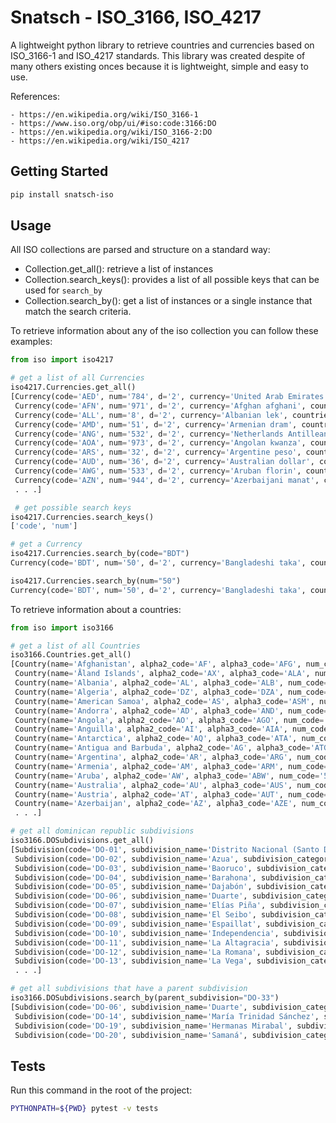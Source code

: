 # Snatsch - ISO_3166, ISO_4217

A lightweight python library to retrieve countries and currencies based on ISO_3166-1 and ISO_4217 standards. This library was created despite of many others existing onces because it is lightweight, simple and easy to use.

References:

    - https://en.wikipedia.org/wiki/ISO_3166-1
    - https://www.iso.org/obp/ui/#iso:code:3166:DO
    - https://en.wikipedia.org/wiki/ISO_3166-2:DO
    - https://en.wikipedia.org/wiki/ISO_4217

## Getting Started

```bash
pip install snatsch-iso
```

## Usage

All ISO collections are parsed and structure on a standard way:

- Collection.get_all(): retrieve a list of instances
- Collection.search_keys(): provides a list of all possible keys that can be used for `search_by`
- Collection.search_by(): get a list of instances or a single instance that match the search criteria.

To retrieve information about any of the iso collection you can follow these examples:

```python
from iso import iso4217

# get a list of all Currencies
iso4217.Currencies.get_all()
[Currency(code='AED', num='784', d='2', currency='United Arab Emirates dirham', countries='United Arab Emirates'),
 Currency(code='AFN', num='971', d='2', currency='Afghan afghani', countries='Afghanistan'),
 Currency(code='ALL', num='8', d='2', currency='Albanian lek', countries='Albania'),
 Currency(code='AMD', num='51', d='2', currency='Armenian dram', countries='Armenia'),
 Currency(code='ANG', num='532', d='2', currency='Netherlands Antillean guilder', countries='Curaçao (CW),  Sint Maarten (SX)'),
 Currency(code='AOA', num='973', d='2', currency='Angolan kwanza', countries='Angola'),
 Currency(code='ARS', num='32', d='2', currency='Argentine peso', countries='Argentina'),
 Currency(code='AUD', num='36', d='2', currency='Australian dollar', countries='Australia,  Christmas Island (CX),  Cocos (Keeling) Islands (CC),  Heard Island and McDonald Islands (HM),  Kiribati (KI),  Nauru (NR),  Norfolk Island (NF),  Tuvalu (TV)'),
 Currency(code='AWG', num='533', d='2', currency='Aruban florin', countries='Aruba'),
 Currency(code='AZN', num='944', d='2', currency='Azerbaijani manat', countries='Azerbaijan'),
 . . .]

 # get possible search keys
iso4217.Currencies.search_keys()
['code', 'num']

# get a Currency
iso4217.Currencies.search_by(code="BDT")
Currency(code='BDT', num='50', d='2', currency='Bangladeshi taka', countries='Bangladesh')

iso4217.Currencies.search_by(num="50")
Currency(code='BDT', num='50', d='2', currency='Bangladeshi taka', countries='Bangladesh')
```

To retrieve information about a countries:

```python
from iso import iso3166

# get a list of all Countries
iso3166.Countries.get_all()
[Country(name='Afghanistan', alpha2_code='AF', alpha3_code='AFG', num_code='4'),
 Country(name='Åland Islands', alpha2_code='AX', alpha3_code='ALA', num_code='248'),
 Country(name='Albania', alpha2_code='AL', alpha3_code='ALB', num_code='8'),
 Country(name='Algeria', alpha2_code='DZ', alpha3_code='DZA', num_code='12'),
 Country(name='American Samoa', alpha2_code='AS', alpha3_code='ASM', num_code='16'),
 Country(name='Andorra', alpha2_code='AD', alpha3_code='AND', num_code='20'),
 Country(name='Angola', alpha2_code='AO', alpha3_code='AGO', num_code='24'),
 Country(name='Anguilla', alpha2_code='AI', alpha3_code='AIA', num_code='660'),
 Country(name='Antarctica', alpha2_code='AQ', alpha3_code='ATA', num_code='10'),
 Country(name='Antigua and Barbuda', alpha2_code='AG', alpha3_code='ATG', num_code='28'),
 Country(name='Argentina', alpha2_code='AR', alpha3_code='ARG', num_code='32'),
 Country(name='Armenia', alpha2_code='AM', alpha3_code='ARM', num_code='51'),
 Country(name='Aruba', alpha2_code='AW', alpha3_code='ABW', num_code='533'),
 Country(name='Australia', alpha2_code='AU', alpha3_code='AUS', num_code='36'),
 Country(name='Austria', alpha2_code='AT', alpha3_code='AUT', num_code='40'),
 Country(name='Azerbaijan', alpha2_code='AZ', alpha3_code='AZE', num_code='31'),
 . . .]

# get all dominican republic subdivisions
iso3166.DOSubdivisions.get_all()
[Subdivision(code='DO-01', subdivision_name='Distrito Nacional (Santo Domingo)', subdivision_category='district', parent_subdivision='DO-40'),
 Subdivision(code='DO-02', subdivision_name='Azua', subdivision_category='province', parent_subdivision='DO-41'),
 Subdivision(code='DO-03', subdivision_name='Baoruco', subdivision_category='province', parent_subdivision='DO-38'),
 Subdivision(code='DO-04', subdivision_name='Barahona', subdivision_category='province', parent_subdivision='DO-38'),
 Subdivision(code='DO-05', subdivision_name='Dajabón', subdivision_category='province', parent_subdivision='DO-34'),
 Subdivision(code='DO-06', subdivision_name='Duarte', subdivision_category='province', parent_subdivision='DO-33'),
 Subdivision(code='DO-07', subdivision_name='Elías Piña', subdivision_category='province', parent_subdivision='DO-37'),
 Subdivision(code='DO-08', subdivision_name='El Seibo', subdivision_category='province', parent_subdivision='DO-42'),
 Subdivision(code='DO-09', subdivision_name='Espaillat', subdivision_category='province', parent_subdivision='DO-35'),
 Subdivision(code='DO-10', subdivision_name='Independencia', subdivision_category='province', parent_subdivision='DO-38'),
 Subdivision(code='DO-11', subdivision_name='La Altagracia', subdivision_category='province', parent_subdivision='DO-42'),
 Subdivision(code='DO-12', subdivision_name='La Romana', subdivision_category='province', parent_subdivision='DO-42'),
 Subdivision(code='DO-13', subdivision_name='La Vega', subdivision_category='province', parent_subdivision='DO-36'),
 . . .]

# get all subdivisions that have a parent subdivision
iso3166.DOSubdivisions.search_by(parent_subdivision="DO-33")
[Subdivision(code='DO-06', subdivision_name='Duarte', subdivision_category='province', parent_subdivision='DO-33'),
 Subdivision(code='DO-14', subdivision_name='María Trinidad Sánchez', subdivision_category='province', parent_subdivision='DO-33'),
 Subdivision(code='DO-19', subdivision_name='Hermanas Mirabal', subdivision_category='province', parent_subdivision='DO-33'),
 Subdivision(code='DO-20', subdivision_name='Samaná', subdivision_category='province', parent_subdivision='DO-33')]
```

## Tests

Run this command in the root of the project:

```bash
PYTHONPATH=${PWD} pytest -v tests
```
